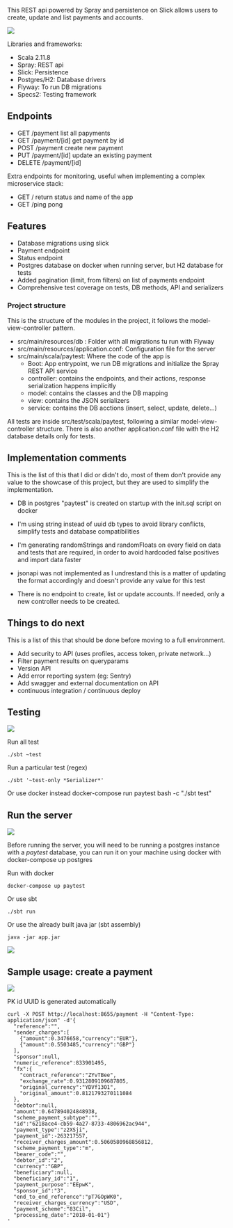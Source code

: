 

This REST api powered by Spray and persistence on Slick allows users to create, update and list payments and accounts. 

![](design.png)

Libraries and frameworks: 
- Scala 2.11.8
- Spray: REST api
- Slick: Persistence
- Postgres/H2: Database drivers
- Flyway: To run DB migrations
- Specs2: Testing framework

## Endpoints

- GET /payment list all papyments
- GET /payment/[id] get payment by id
- POST /payment create new payment 
- PUT /payment/[id] update an existing payment 
- DELETE /payment/[id]

Extra endpoints for monitoring, useful when implementing a complex microservice stack:
- GET / return status and name of the app 
- GET /ping pong 

## Features 

- Database migrations using slick 
- Payment endpoint
- Status endpoint
- Postgres database on docker when running server, but H2 database for tests
- Added pagination (limit, from filters) on list of payments endpoint
- Comprehensive test coverage on tests, DB methods, API and serializers

### Project structure
This is the structure of the modules in the project, it follows the model-view-controller pattern.

- src/main/resources/db : Folder with all migrations tu run with Flyway
- src/main/resources/application.conf: Configuration file for the server
- src/main/scala/paytest: Where the code of the app is 
    - Boot: App entrypoint, we run DB migrations and initialize the Spray REST API service
    - controller: contains the endpoints, and their actions, response serialization happens implicitly
    - model: contains the classes and the DB mapping
    - view: contains the JSON serializers
    - service: contains the DB acctions (insert, select, update, delete...)

All tests are inside src/test/scala/paytest, following a similar model-view-controller structure. There is also another application.conf file with the H2 database details only for tests. 

## Implementation comments

This is the list of this that I did or didn't do, most of them don't provide any value to the showcase of this project, but they are used to simplify the implementation. 

- DB in postgres "paytest" is created on startup with the init.sql script on docker

- I'm using string instead of uuid db types to avoid library conflicts,
simplify tests and database compatibilities

- I'm generating randomStrings and randomFloats on every field on data and tests that are required, in order to avoid hardcoded false positives and import data faster

- jsonapi was not implemented as I undrestand this is a matter of updating the format accordingly and doesn't provide any value for this test 

- There is no endpoint to create, list or update accounts. If needed, only a new controller needs to be created.

## Things to do next 

This is a list of this that should be done before moving to a full environment. 

- Add security to API (uses profiles, access token, private network...)
- Filter payment results on queryparams 
- Version API 
- Add error reporting system (eg: Sentry)
- Add swagger and external documentation on API
- continuous integration / continuous deploy

## Testing

![](test.gif)

Run all test

    ./sbt ~test 

Run a particular test (regex) 

    ./sbt '~test-only *Serializer*' 

Or use docker instead 
    docker-compose run paytest bash -c "./sbt test"

## Run the server 

![](run.gif)

Before running the server, you will need to be running a postgres instance with a *paytest* database, you can run it on your machine using docker with 
    docker-compose up postgres 

Run with docker 

    docker-compose up paytest

Or use sbt

    ./sbt run 

Or use the already built java jar (sbt assembly)

    java -jar app.jar

![](run-jar.gif)


## Sample usage: create a payment 

![](curl-payments.gif)

PK id UUID is generated automatically
```
curl -X POST http://localhost:8655/payment -H "Content-Type: application/json" -d'{
  "reference":"",
  "sender_charges":[
    {"amount":0.3476658,"currency":"EUR"},
    {"amount":0.5503485,"currency":"GBP"}
  ],
  "sponsor":null,
  "numeric_reference":833901495,
  "fx":{
    "contract_reference":"ZYvTBee",
    "exchange_rate":0.9312809109687805,
    "original_currency":"YDVf13O1",
    "original_amount":0.8121793270111084
  },
  "debtor":null,
  "amount":0.647894024848938,
  "scheme_payment_subtype":"",
  "id":"6218ace4-cb59-4a27-8733-4806962ac944",
  "payment_type":"z2XSji",
  "payment_id":-263217557,
  "receiver_charges_amount":0.5060580968856812,
  "scheme_payment_type":"m",
  "bearer_code":"",
  "debtor_id":"2",
  "currency":"GBP",
  "beneficiary":null,
  "beneficiary_id":"1",
  "payment_purpose":"EEpwK",
  "sponsor_id":"3",
  "end_to_end_reference":"pT7GOpWK0",
  "receiver_charges_currency":"USD",
  "payment_scheme":"83Cil",
  "processing_date":"2018-01-01"}
'
```
